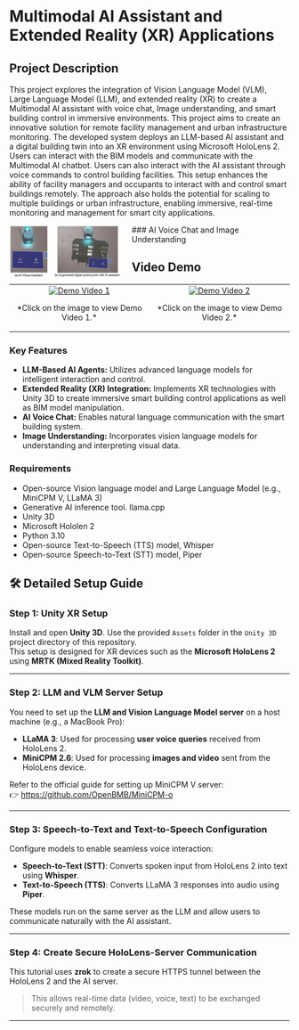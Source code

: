 # Multimodal AI Assistant and Extended Reality (XR) Applications

## Project Description

This project explores the integration of Vision Language Model (VLM), Large Language Model (LLM), and extended reality (XR) to create a Multimodal AI assistant with voice chat, Image understanding, and smart building control in immersive environments. This project aims to create an innovative solution for remote facility management and urban infrastructure monitoring. The developed system deploys an LLM-based AI assistant and a digital building twin into an XR environment using Microsoft HoloLens 2. Users can interact with the BIM models and communicate with the Multimodal AI chatbot. Users can also interact with the AI assistant through voice commands to control building facilities. This setup enhances the ability of facility managers and occupants to interact with and control smart buildings remotely. The approach also holds the potential for scaling to multiple buildings or urban infrastructure, enabling immersive, real-time monitoring and management for smart city applications.


<img src="/fig1.png" style="float: left; margin-right: 20px; max-width: 200px;">
### AI Voice Chat and Image Understanding

## Video Demo


<table>
  <tr>
    <td style="text-align: center;">
      <a href="https://www.youtube.com/watch?v=2esRfU4-7II" target="_blank">
        <img src="https://img.youtube.com/vi/2esRfU4-7II/0.jpg" alt="Demo Video 1" style="width: 300px;">
      </a>
      <p>*Click on the image to view Demo Video 1.*</p>
    </td>
    <td style="text-align: center;">
      <a href="https://www.youtube.com/watch?v=-Nxg_IkAl_c" target="_blank">
        <img src="https://img.youtube.com/vi/-Nxg_IkAl_c/0.jpg" alt="Demo Video 2" style="width: 300px;">
      </a>
      <p>*Click on the image to view Demo Video 2.*</p>
    </td>
  </tr>
</table>

### Key Features

- **LLM-Based AI Agents:** Utilizes advanced language models for intelligent interaction and control.
- **Extended Reality (XR) Integration:** Implements XR technologies with Unity 3D to create immersive smart building control applications as well as BIM model manipulation.
- **AI Voice Chat:** Enables natural language communication with the smart building system.
- **Image Understanding:** Incorporates vision language models for understanding and interpreting visual data.

### Requirements
- Open-source Vision language model and Large Language Model (e.g., MiniCPM V, LLaMA 3)
- Generative AI inference tool. llama.cpp
- Unity 3D
- Microsoft Hololen 2
- Python 3.10
- Open-source Text-to-Speech (TTS) model, Whisper
- Open-source Speech-to-Text (STT) model, Piper



## 🛠️ Detailed Setup Guide

### Step 1: Unity XR Setup

Install and open **Unity 3D**. Use the provided `Assets` folder in the `Unity 3D` project directory of this repository.  
This setup is designed for XR devices such as the **Microsoft HoloLens 2** using **MRTK (Mixed Reality Toolkit)**.

---

### Step 2: LLM and VLM Server Setup

You need to set up the **LLM and Vision Language Model server** on a host machine (e.g., a MacBook Pro):

- **LLaMA 3**: Used for processing **user voice queries** received from HoloLens 2.
- **MiniCPM 2.6**: Used for processing **images and video** sent from the HoloLens device.

Refer to the official guide for setting up MiniCPM V server:  
👉 https://github.com/OpenBMB/MiniCPM-o

---

### Step 3: Speech-to-Text and Text-to-Speech Configuration

Configure models to enable seamless voice interaction:

- **Speech-to-Text (STT)**: Converts spoken input from HoloLens 2 into text using **Whisper**.
- **Text-to-Speech (TTS)**: Converts LLaMA 3 responses into audio using **Piper**.

These models run on the same server as the LLM and allow users to communicate naturally with the AI assistant.

---

### Step 4: Create Secure HoloLens-Server Communication

This tutorial uses **zrok** to create a secure HTTPS tunnel between the HoloLens 2 and the AI server.

> This allows real-time data (video, voice, text) to be exchanged securely and remotely.

---


